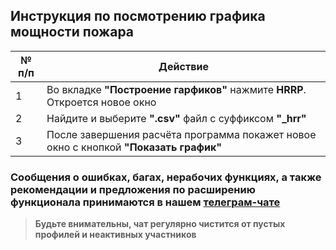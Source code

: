 ## Инструкция по посмотрению графика мощности пожара
|	№ п/п	|	Действие	|
|---------|---------|
|	1	|	Во вкладке **"Построение гарфиков"** нажмите **HRRP**. Откроется новое окно	|
|	2	|	Найдите и выберите **".csv"** файл с суффиксом **"_hrr"**	|
|	3	|	После завершения расчёта программа покажет новое окно с кнопкой **"Показать график"**	|

### Сообщения о ошибках, багах, нерабочих функциях, а также рекомендации и предложения по расширению функционала принимаются в нашем [**телеграм-чате**](https://t.me/+LdZFKLaDjIA1YWVi)
>**Будьте внимательны, чат регулярно чистится от пустых профилей и неактивных участников**